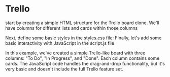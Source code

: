 # Trello
start by creating a simple HTML structure for the Trello board clone. We'll have columns for different lists and cards within those columns

Next, define some basic styles in the styles.css file:
Finally, let's add some basic interactivity with JavaScript in the script.js file

In this example, we've created a simple Trello-like board with three columns: "To Do", "In Progress", and "Done". Each column contains some cards. The JavaScript code handles the drag-and-drop functionality, but it's very basic and doesn't include the full Trello feature set.
